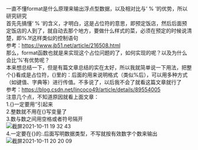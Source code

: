 一直不懂format是什么原理来输出浮点型数据，以及相对比与‘ % ’的优势，所以研究研究</br>
首先先搞懂‘ % ’的含义，才明白，这是占位符的意思，即预定饭店，然后后面预定饭店的人到了，就自动去那个地方，要做什么样式的菜，必须在预定的时候说清楚，即%.1f这样类似的控制语句</br>
参考：https://www.jb51.net/article/216508.html</br>
那么，format函数也就是来实现这个占位问题的了，如何实现的呢？以及为什么会比‘%’有优势呢？</br>
本来想总结一下，但是有篇文章总结的实在太好，所以我就简单说一下用法，把整个{}看成是占位符，{}里的：后面的用来说明格式（类似%后），可以用多种方式（如键值、字典等）进行传值。不多说了，以后我不会了就看这篇文章就行了</br>
参考：https://blog.csdn.net/lincoco49/article/details/89554005</br>
注意几个点，不知道原因就看上面文章：</br>
1.{}一定要用‘’引起来</br>
2.整数就不用在{}写变量了</br>
3.数与数之间用空格或者符号隔开</br>
![截屏2021-10-11 19 32 43](https://user-images.githubusercontent.com/74129445/136783652-698c9b79-c181-41cc-97a3-0797b57f5003.png)</br>
4.一定要在{}的:.后面写明数据类型，不写就按有效数字个数来输出</br>
![截屏2021-10-11 20 20 09](https://user-images.githubusercontent.com/74129445/136789116-45f664ba-8199-4ab7-8311-4c63a3dae456.png)
